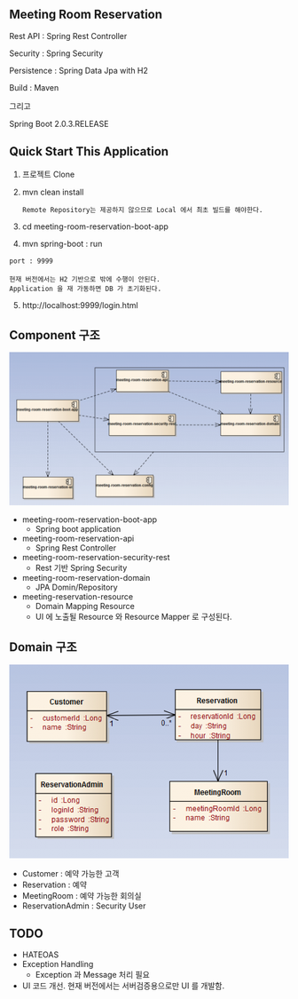 ## Meeting Room Reservation

Rest API : Spring Rest Controller

Security : Spring Security

Persistence : Spring Data Jpa with H2 

Build : Maven

그리고 

Spring Boot 2.0.3.RELEASE

## Quick Start This Application

1. 프로젝트 Clone

2. mvn clean install

   ```
   Remote Repository는 제공하지 않으므로 Local 에서 최초 빌드를 해야한다.
   ```

3. cd meeting-room-reservation-boot-app

4. mvn spring-boot : run

```
port : 9999

현재 버전에서는 H2 기반으로 밖에 수행이 안된다.
Application 을 재 가동하면 DB 가 초기화된다.
```

5. http://localhost:9999/login.html

## Component 구조

![image-component](https://github.com/bizuma/meeting-room-reservation/blob/master/component.png)

- meeting-room-reservation-boot-app
  - Spring boot application
- meeting-room-reservation-api
  - Spring Rest Controller
- meeting-room-reservation-security-rest
  - Rest 기반 Spring Security
- meeting-room-reservation-domain
  - JPA Domin/Repository
- meeting-reservation-resource
  - Domain Mapping Resource
  - UI 에 노출될 Resource 와 Resource Mapper 로 구성된다.

## Domain 구조

![image-domain](https://github.com/bizuma/meeting-room-reservation/blob/master/domain.png)

- Customer : 예약 가능한 고객
- Reservation : 예약
- MeetingRoom : 예약 가능한 회의실
- ReservationAdmin : Security User

## TODO

- HATEOAS
- Exception Handling
  - Exception 과 Message 처리 필요
- UI 코드 개선. 현재 버전에서는 서버검증용으로만 UI 를 개발함.
